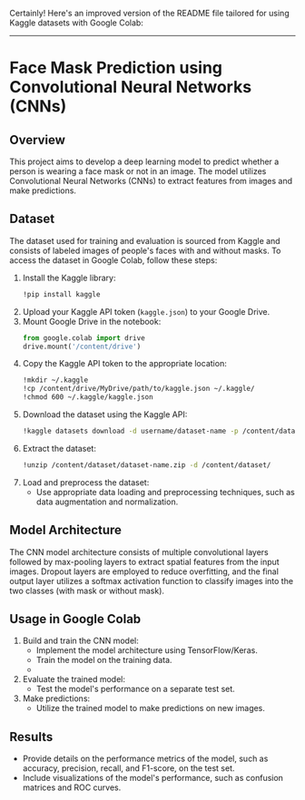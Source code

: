 Certainly! Here's an improved version of the README file tailored for using Kaggle datasets with Google Colab:

---

# Face Mask Prediction using Convolutional Neural Networks (CNNs)

## Overview
This project aims to develop a deep learning model to predict whether a person is wearing a face mask or not in an image. The model utilizes Convolutional Neural Networks (CNNs) to extract features from images and make predictions.

## Dataset
The dataset used for training and evaluation is sourced from Kaggle and consists of labeled images of people's faces with and without masks. To access the dataset in Google Colab, follow these steps:

1. Install the Kaggle library:
    ```bash
    !pip install kaggle
    ```
2. Upload your Kaggle API token (`kaggle.json`) to your Google Drive.
3. Mount Google Drive in the notebook:
    ```python
    from google.colab import drive
    drive.mount('/content/drive')
    ```
4. Copy the Kaggle API token to the appropriate location:
    ```bash
    !mkdir ~/.kaggle
    !cp /content/drive/MyDrive/path/to/kaggle.json ~/.kaggle/
    !chmod 600 ~/.kaggle/kaggle.json
    ```
5. Download the dataset using the Kaggle API:
    ```bash
    !kaggle datasets download -d username/dataset-name -p /content/dataset/
    ```
6. Extract the dataset:
    ```bash
    !unzip /content/dataset/dataset-name.zip -d /content/dataset/
    ```
7. Load and preprocess the dataset:
    - Use appropriate data loading and preprocessing techniques, such as data augmentation and normalization.

## Model Architecture
The CNN model architecture consists of multiple convolutional layers followed by max-pooling layers to extract spatial features from the input images. Dropout layers are employed to reduce overfitting, and the final output layer utilizes a softmax activation function to classify images into the two classes (with mask or without mask).

## Usage in Google Colab
1. Build and train the CNN model:
    - Implement the model architecture using TensorFlow/Keras.
    - Train the model on the training data.
    - 
2. Evaluate the trained model:
    - Test the model's performance on a separate test set.
3. Make predictions:
    - Utilize the trained model to make predictions on new images.

## Results
- Provide details on the performance metrics of the model, such as accuracy, precision, recall, and F1-score, on the test set.
- Include visualizations of the model's performance, such as confusion matrices and ROC curves.
